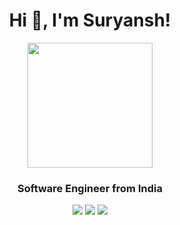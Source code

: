 <h1 align="center">Hi 👋,  I'm Suryansh!</h1>
<div align="center">
  <img height="200" src="https://media.giphy.com/media/Ws6T5PN7wHv3cY8xy8/giphy.gif?cid=790b76117wc4dqfd10c5676z5vlt8ltjzkixk25p5itp49pa&ep=v1_gifs_search&rid=giphy.gif&ct=g" />
</div>
<h3 align="center">Software Engineer from India</h3>

<div align="center" display="flex"> 
<a href="https://twitter.com/suryxnshsingh" target="_blank"><img src="https://img.shields.io/badge/Twitter-1DA1F2?style=for-the-badge&logo=twitter&logoColor=white" target="_blank"></a>
<a href="https://www.linkedin.com/in/suryxnshsingh" target="_blank"><img src="https://img.shields.io/badge/LinkedIn-0077B5?style=for-the-badge&logo=linkedin&logoColor=white" target="_blank"></a>
<a href = "mailto:suryxnshsingh@gmail.com"><img src="https://img.shields.io/badge/-Gmail-%23333?style=for-the-badge&logo=gmail&logoColor=white" target="_blank"></a>
</div>

